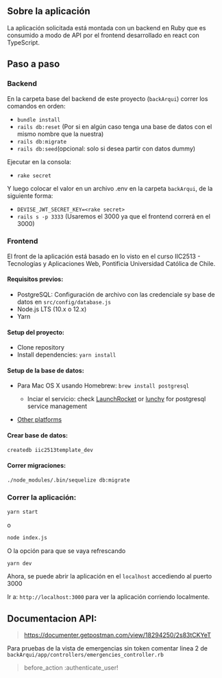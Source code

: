 ## Sobre la aplicación

La aplicación solicitada está montada con un backend en Ruby que es consumido a modo de API por el frontend desarrollado en react con TypeScript.

## Paso a paso

### Backend

En la carpeta base del backend de este proyecto (```backArqui```) correr los comandos en orden:
* ```bundle install```
* ```rails db:reset``` (Por si en algún caso tenga una base de datos con el mismo nombre que la nuestra)
* ```rails db:migrate```
* ```rails db:seed```(opcional: solo si desea partir con datos dummy)

Ejecutar en la consola:
* ```rake secret```

Y luego colocar el valor en un archivo .env en la carpeta ```backArqui```, de la siguiente forma:
* ```DEVISE_JWT_SECRET_KEY=<rake secret>```
* ```rails s -p 3333``` (Usaremos el 3000 ya que el frontend correrá en el 3000)


### Frontend

El front de la aplicación está basado en lo visto en el curso IIC2513 - Tecnologías y Aplicaciones Web, Pontificia Universidad Católica de Chile.

#### Requisitos previos:

- PostgreSQL: Configuración de archivo con las credenciale sy base de datos en `src/config/database.js`
- Node.js LTS (10.x o 12.x)
- Yarn

#### Setup del proyecto:

- Clone repository
- Install dependencies: `yarn install`

#### Setup de la base de datos:

- Para Mac OS X usando Homebrew: `brew install postgresql`

  - Inciar el servicio: check [LaunchRocket](https://github.com/jimbojsb/launchrocket) or [lunchy](https://www.moncefbelyamani.com/how-to-install-postgresql-on-a-mac-with-homebrew-and-lunchy/) for postgresql service management

- [Other platforms](https://www.postgresql.org/download/)

#### Crear base de datos:

```sh
createdb iic2513template_dev
```

#### Correr migraciones:

```sh
./node_modules/.bin/sequelize db:migrate
```

### Correr la aplicación:

```sh
yarn start
```

o

```sh
node index.js
```

O la opción para que se vaya refrescando

```sh
yarn dev
```

Ahora, se puede abrir la aplicación en el `localhost` accediendo al puerto 3000

Ir a: `http://localhost:3000` para ver la aplicación corriendo localmente.

## Documentacion API:

> https://documenter.getpostman.com/view/18294250/2s83tCKYeT

Para pruebas de la vista de emergencias sin token comentar linea 2 de `backArqui/app/controllers/emergencies_controller.rb`

> before_action :authenticate_user!
